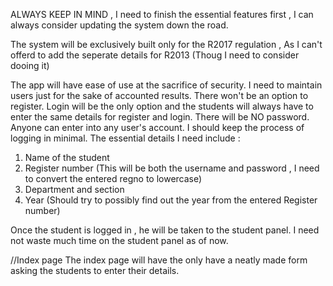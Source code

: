 ALWAYS KEEP IN MIND , I need to finish the essential features first , I can always consider 
updating the system down the road.

The system will be exclusively built only for the R2017 regulation , As I can't offerd to 
add the seperate details for R2013 (Thoug I need to consider dooing it)

The app will have ease of use at the sacrifice of security.
I need to maintain users just for the sake of accounted results.
There won't be an option to register.
Login will be the only option and the students will always have to enter the same details 
for register and login.
There will be NO password. Anyone can enter into any user's account.
I should keep the process of logging in minimal.
The essential details I need include :
1. Name of the student 
2. Register number (This will be both the username and password , I need to convert 
the entered regno to lowercase) 
3. Department and section
4. Year (Should try to possibly find out the year from the entered Register number)

Once the student is logged in , he will be taken to the student panel.
I need not waste much time on the student panel as of now.


//Index page
The index page will have the only have a neatly made form asking the students to enter
their details.
